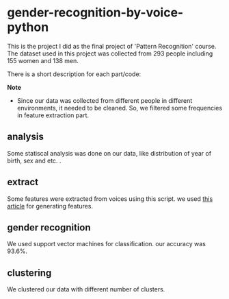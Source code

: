 # gender-recognition-by-voice-python

This is the project I did as the final project of 'Pattern Recognition' course. The dataset used in this project was collected from 293 people including 155 women and 138 men.

There is a short description for each part/code:

**Note**

 - Since our data was collected from different people in different environments, it needed to be cleaned. So, we filtered some frequencies in feature extraction part.
 
 ## analysis
 
 Some statiscal analysis was done on our data, like distribution of year of birth, sex and etc. .
 
 ## extract
 
 Some features were extracted from voices using this script. we used [this article](https://github.com/sunilpankaj/Gender-Recognition-by-Voice-using-python/blob/master/Gender%20Recognition%20by%20voice.ipynb) for generating features.
 
 ## gender recognition
 
 We used support vector machines for classification. our accuracy was 93.6%.
 
 ## clustering
 
 We clustered our data with different number of clusters.
